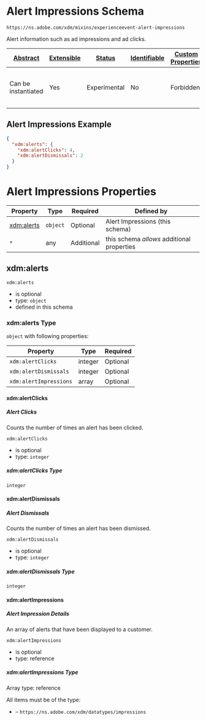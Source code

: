 
# Alert Impressions Schema

```
https://ns.adobe.com/xdm/mixins/experienceevent-alert-impressions
```

Alert information such as ad impressions and ad clicks. 

| [Abstract](../../../../abstract.md) | [Extensible](../../../../extensions.md) | [Status](../../../../status.md) | [Identifiable](../../../../id.md) | [Custom Properties](../../../../extensions.md) | [Additional Properties](../../../../extensions.md) | Defined In |
|-------------------------------------|-----------------------------------------|---------------------------------|-----------------------------------|------------------------------------------------|----------------------------------------------------|------------|
| Can be instantiated | Yes | Experimental | No | Forbidden | Permitted | [mixins/experience-event/industry-verticals/experienceevent-alert-impressions.schema.json](mixins/experience-event/industry-verticals/experienceevent-alert-impressions.schema.json) |

## Alert Impressions Example
```json
{
  "xdm:alerts": {
    "xdm:alertClicks": 4,
    "xdm:alertDismissals": 2
  }
}
```

# Alert Impressions Properties

| Property | Type | Required | Defined by |
|----------|------|----------|------------|
| [xdm:alerts](#xdmalerts) | `object` | Optional | Alert Impressions (this schema) |
| `*` | any | Additional | this schema *allows* additional properties |

## xdm:alerts


`xdm:alerts`
* is optional
* type: `object`
* defined in this schema

### xdm:alerts Type


`object` with following properties:


| Property | Type | Required |
|----------|------|----------|
| `xdm:alertClicks`| integer | Optional |
| `xdm:alertDismissals`| integer | Optional |
| `xdm:alertImpressions`| array | Optional |



#### xdm:alertClicks
##### Alert Clicks

Counts the number of times an alert has been clicked.

`xdm:alertClicks`
* is optional
* type: `integer`

##### xdm:alertClicks Type


`integer`








#### xdm:alertDismissals
##### Alert Dismissals

Counts the number of times an alert has been dismissed.

`xdm:alertDismissals`
* is optional
* type: `integer`

##### xdm:alertDismissals Type


`integer`








#### xdm:alertImpressions
##### Alert Impression Details

An array of alerts that have been displayed to a customer.

`xdm:alertImpressions`
* is optional
* type: reference


##### xdm:alertImpressions Type


Array type: reference

All items must be of the type:
* []() – `https://ns.adobe.com/xdm/datatypes/impressions`












